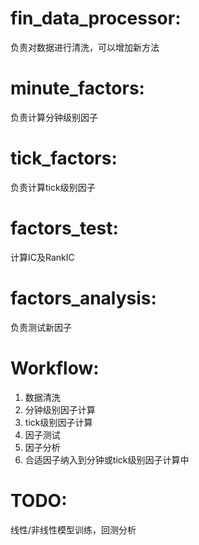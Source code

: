 # fin_data_processor:
负责对数据进行清洗，可以增加新方法

# minute_factors:
负责计算分钟级别因子

# tick_factors:
负责计算tick级别因子

# factors_test:
计算IC及RankIC

# factors_analysis:
负责测试新因子

# Workflow:
1. 数据清洗
2. 分钟级别因子计算
3. tick级别因子计算
4. 因子测试
5. 因子分析
6. 合适因子纳入到分钟或tick级别因子计算中

# TODO:
 线性/非线性模型训练，回测分析
